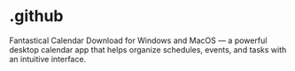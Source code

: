 # .github
Fantastical Calendar Download for Windows and MacOS — a powerful desktop calendar app that helps organize schedules, events, and tasks with an intuitive interface.
